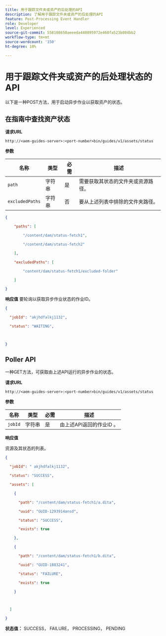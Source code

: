 ```yaml
---
title: 用于跟踪文件夹或资产的后处理的API
description: 了解用于跟踪文件夹或资产的后处理的API
feature: Post-Processing Event Handler
role: Developer
level: Experienced
source-git-commit: 558108650aeeeda440895972e460fa523b804bb2
workflow-type: tm+mt
source-wordcount: '150'
ht-degree: 10%

---
```


# 用于跟踪文件夹或资产的后处理状态的API

以下是一种POST方法，用于启动异步作业以获取资产的状态。

## 在指南中查找资产状态

**请求URL**

`http://<aem-guides-server>:<port-number>bin/guides/v1/assets/status `

**参数**

| 名称 | 类型 | 必需 | 描述 |
|----|----|--------|-----------|
| `path` | 字符串 | 是 | 需要获取其状态的文件夹或资源路径。 |
| `excludedPaths` | 字符串 | 否 | 要从上述列表中排除的文件夹路径。 |

```JSON
{ 

    "paths": [ 

        "/content/dam/status-fetch1", 

        "/content/dam/status-fetch2" 

    ], 

    "excludedPaths": [ 

        "content/dam/status-fetch1/excluded-folder" 

    ] 

} 
```

**响应值**
要轮询以获取异步作业状态的作业ID。

```JSON
{ 

  "jobId": "akjhdfalkj1132", 

  "status": "WAITING", 

 

} 
```

## Poller API

一种GET方法，可获取由上述API运行的异步作业的状态。

**请求URL**

`http://<aem-guides-server>:<port-number>bin/guides/v1/assets/status`

**参数**

| 名称 | 类型 | 必需 | 描述 |
|----|----|--------|-----------|
| `jobId` | 字符串 | 是 | 由上述API返回的作业ID 。 |

**响应值**

资源及其状态的列表。

```JSON
{ 

  "jobId": " akjhdfalkj1132", 

  "status": "SUCCESS", 

  "assets": [ 

    { 

      "path": "/content/dam/status-fetch1/a.dita", 

      "uuid": "GUID-1293914ansd", 

      "status": "SUCCESS", 

      "exists": true 

    }, 

    { 

      "path": "/content/dam/status-fetch1/b.dita", 

      "uuid": "GUID-1883241", 

      "status": "FAILURE", 

      "exists": true 

    } 

 

  ] 

} 
```

**状态值：** SUCCESS， FAILURE， PROCESSING， PENDING

